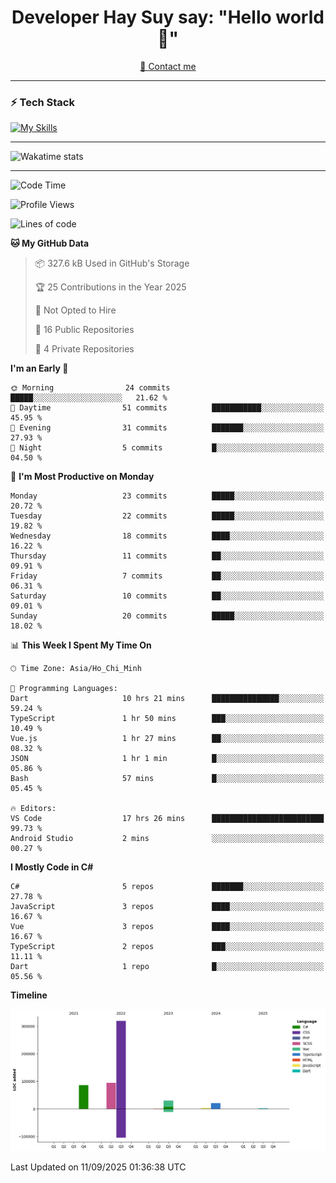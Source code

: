 <h1 align="center">Developer Hay Suy say: "Hello world 👋"</h1>

<p align="center">
  <a href="quoclam4a@gmail.com">📧 Contact me</a>
</p>

---

### ⚡ Tech Stack

[![My Skills](https://skillicons.dev/icons?i=aws,angular,azure,react,vue,flutter,apple,bitbucket,bootstrap,bun,cs,cloudflare,css,dart,discord,docker,figma,git,github,gitlab,html,js,linkedin,linux,mongodb,nginx,nodejs,npm,nuxtjs,postgres,postman,ts,vite,vscode,windows,visualstudio&perline=15)](https://skillicons.dev)

---

![Wakatime stats](https://github-readme-stats.vercel.app/api/wakatime?username=DeveloperHaySuy&layout=compact&theme=dark)

---

<!--START_SECTION:waka-->
![Code Time](http://img.shields.io/badge/Code%20Time-600%20hrs%2050%20mins-blue)

![Profile Views](http://img.shields.io/badge/Profile%20Views-2-blue)

![Lines of code](https://img.shields.io/badge/From%20Hello%20World%20I%27ve%20Written-555.5%20thousand%20lines%20of%20code-blue)

**🐱 My GitHub Data** 

> 📦 327.6 kB Used in GitHub's Storage 
 > 
> 🏆 25 Contributions in the Year 2025
 > 
> 🚫 Not Opted to Hire
 > 
> 📜 16 Public Repositories 
 > 
> 🔑 4 Private Repositories 
 > 
**I'm an Early 🐤** 

```text
🌞 Morning                24 commits          █████░░░░░░░░░░░░░░░░░░░░   21.62 % 
🌆 Daytime                51 commits          ███████████░░░░░░░░░░░░░░   45.95 % 
🌃 Evening                31 commits          ███████░░░░░░░░░░░░░░░░░░   27.93 % 
🌙 Night                  5 commits           █░░░░░░░░░░░░░░░░░░░░░░░░   04.50 % 
```
📅 **I'm Most Productive on Monday** 

```text
Monday                   23 commits          █████░░░░░░░░░░░░░░░░░░░░   20.72 % 
Tuesday                  22 commits          █████░░░░░░░░░░░░░░░░░░░░   19.82 % 
Wednesday                18 commits          ████░░░░░░░░░░░░░░░░░░░░░   16.22 % 
Thursday                 11 commits          ██░░░░░░░░░░░░░░░░░░░░░░░   09.91 % 
Friday                   7 commits           ██░░░░░░░░░░░░░░░░░░░░░░░   06.31 % 
Saturday                 10 commits          ██░░░░░░░░░░░░░░░░░░░░░░░   09.01 % 
Sunday                   20 commits          █████░░░░░░░░░░░░░░░░░░░░   18.02 % 
```


📊 **This Week I Spent My Time On** 

```text
🕑︎ Time Zone: Asia/Ho_Chi_Minh

💬 Programming Languages: 
Dart                     10 hrs 21 mins      ███████████████░░░░░░░░░░   59.24 % 
TypeScript               1 hr 50 mins        ███░░░░░░░░░░░░░░░░░░░░░░   10.49 % 
Vue.js                   1 hr 27 mins        ██░░░░░░░░░░░░░░░░░░░░░░░   08.32 % 
JSON                     1 hr 1 min          █░░░░░░░░░░░░░░░░░░░░░░░░   05.86 % 
Bash                     57 mins             █░░░░░░░░░░░░░░░░░░░░░░░░   05.45 % 

🔥 Editors: 
VS Code                  17 hrs 26 mins      █████████████████████████   99.73 % 
Android Studio           2 mins              ░░░░░░░░░░░░░░░░░░░░░░░░░   00.27 % 
```

**I Mostly Code in C#** 

```text
C#                       5 repos             ███████░░░░░░░░░░░░░░░░░░   27.78 % 
JavaScript               3 repos             ████░░░░░░░░░░░░░░░░░░░░░   16.67 % 
Vue                      3 repos             ████░░░░░░░░░░░░░░░░░░░░░   16.67 % 
TypeScript               2 repos             ███░░░░░░░░░░░░░░░░░░░░░░   11.11 % 
Dart                     1 repo              █░░░░░░░░░░░░░░░░░░░░░░░░   05.56 % 
```



**Timeline**

![Lines of Code chart](https://raw.githubusercontent.com/QuocLam98/QuocLam98/main/assets/bar_graph.png)


 Last Updated on 11/09/2025 01:36:38 UTC
<!--END_SECTION:waka-->
